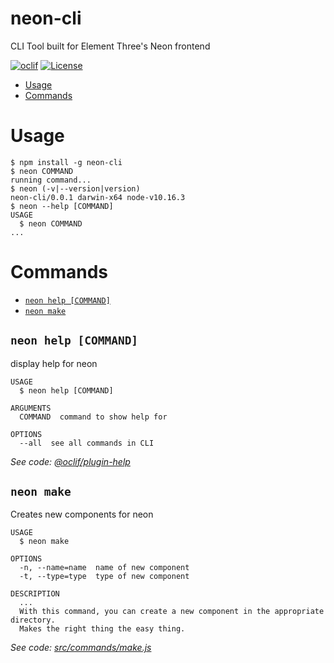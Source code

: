 neon-cli
========

CLI Tool built for Element Three's Neon frontend

[![oclif](https://img.shields.io/badge/cli-oclif-brightgreen.svg)](https://oclif.io)
[![License](https://img.shields.io/npm/l/neon-cli.svg)](https://github.com/jaobrown/neon-cli/blob/master/package.json)

* [Usage](#usage)
* [Commands](#commands)

# Usage

```sh-session
$ npm install -g neon-cli
$ neon COMMAND
running command...
$ neon (-v|--version|version)
neon-cli/0.0.1 darwin-x64 node-v10.16.3
$ neon --help [COMMAND]
USAGE
  $ neon COMMAND
...
```

# Commands

* [`neon help [COMMAND]`](#neon-help-command)
* [`neon make`](#neon-make)

## `neon help [COMMAND]`

display help for neon

```
USAGE
  $ neon help [COMMAND]

ARGUMENTS
  COMMAND  command to show help for

OPTIONS
  --all  see all commands in CLI
```

_See code: [@oclif/plugin-help](https://github.com/oclif/plugin-help/blob/v2.2.3/src/commands/help.ts)_

## `neon make`

Creates new components for neon

```
USAGE
  $ neon make

OPTIONS
  -n, --name=name  name of new component
  -t, --type=type  type of new component

DESCRIPTION
  ...
  With this command, you can create a new component in the appropriate directory.
  Makes the right thing the easy thing.
```

_See code: [src/commands/make.js](https://github.com/jaobrown/neon-cli/blob/v0.0.1/src/commands/make.js)_
